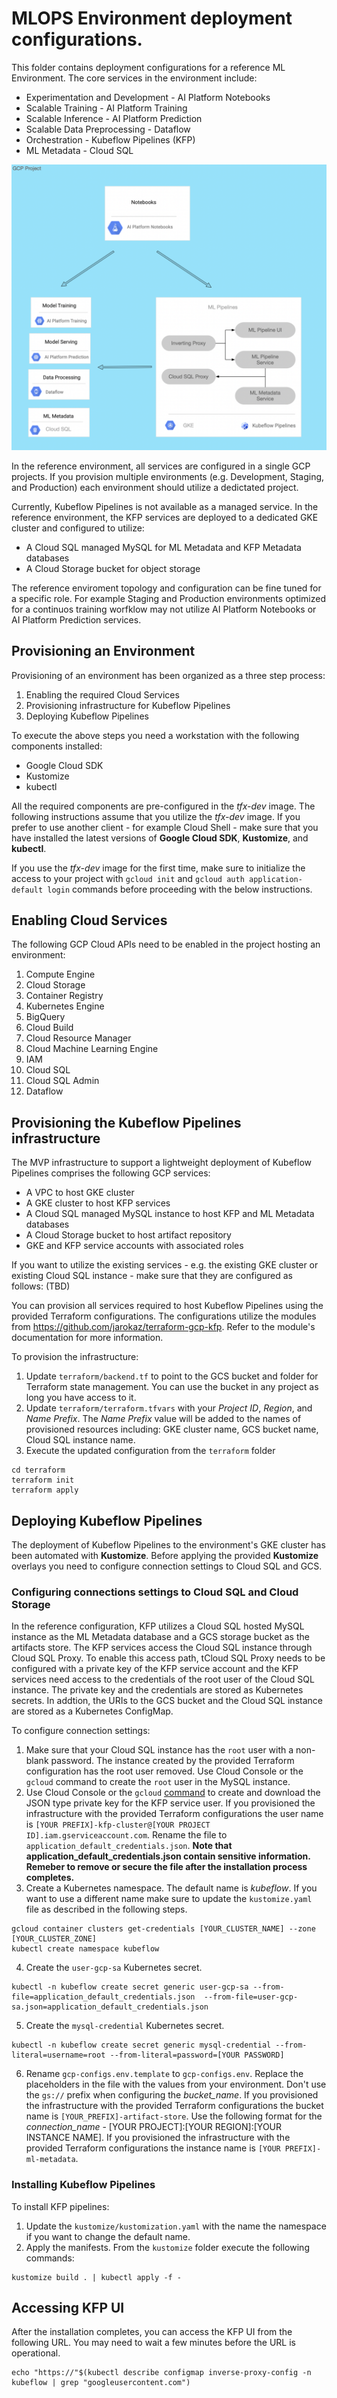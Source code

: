 # MLOPS Environment deployment configurations.

This folder contains deployment configurations for a reference ML Environment. The core services in the environment include:
- Experimentation and Development - AI Platform Notebooks
- Scalable Training - AI Platform Training
- Scalable Inference - AI Platform Prediction
- Scalable Data Preprocessing - Dataflow
- Orchestration - Kubeflow Pipelines (KFP)
- ML Metadata - Cloud SQL

![Reference topolgy](/images/environment.png)

In the reference environment, all services are configured in a single GCP projects. If you provision multiple environments (e.g. Development, Staging, and Production) each environment should utilize a dedictated project.

Currently, Kubeflow Pipelines is not available as a managed service. In the reference environment, the KFP services are deployed to a dedicated GKE cluster and configured to utilize:
- A Cloud SQL managed MySQL for ML Metadata and KFP Metadata databases
- A Cloud Storage bucket for object storage

The reference enviroment topology and configuration can be fine tuned for a specific role. For example Staging and Production environments optimized for a continuos training worfklow may not utilize AI Platform Notebooks or AI Platform Prediction services.

## Provisioning an Environment

Provisioning of an environment has been organized as a three step process:
1. Enabling the required Cloud Services
1. Provisioning infrastructure for Kubeflow Pipelines 
1. Deploying Kubeflow Pipelines 

To execute the above steps you need a workstation with the following components installed:
- Google Cloud SDK 
- Kustomize
- kubectl

All the required components are pre-configured in the *tfx-dev* image. The following instructions assume that you utilize the *tfx-dev* image. If you prefer to use another client - for example Cloud Shell - make sure that you have installed the latest versions of **Google Cloud SDK**, **Kustomize**, and **kubectl**. 

If you use the *tfx-dev* image for the first time, make sure to initialize the access to your project with `gcloud init` and `gcloud auth application-default login` commands before proceeding with the below instructions.

## Enabling Cloud Services
The following GCP Cloud APIs need to be enabled in the project hosting an environment:
1. Compute Engine
2. Cloud Storage
3. Container Registry
4. Kubernetes Engine
5. BigQuery
6. Cloud Build
7. Cloud Resource Manager
8. Cloud Machine Learning Engine
9. IAM
10. Cloud SQL
11. Cloud SQL Admin
12. Dataflow


## Provisioning the Kubeflow Pipelines infrastructure

The MVP infrastructure to support a lightweight deployment of Kubeflow Pipelines comprises the following GCP services:
- A VPC to host GKE cluster
- A GKE cluster to host KFP services
- A Cloud SQL managed MySQL instance to host KFP and ML Metadata databases
- A Cloud Storage bucket to host artifact repository
- GKE and KFP service accounts with associated roles

If you want to utilize the existing services - e.g. the existing GKE cluster or existing Cloud SQL instance - make sure that they are configured as follows:
(TBD)

You can provision all services required to host Kubeflow Pipelines using the provided Terraform configurations. The configurations utilize the modules from
https://github.com/jarokaz/terraform-gcp-kfp.
Refer to the module's documentation for more information.

To provision the infrastructure:

1. Update `terraform/backend.tf` to point to the GCS bucket and folder for Terraform state management. You can use the bucket in any project as long you have access to it.
2. Update `terraform/terraform.tfvars` with your *Project ID*, *Region*, and *Name Prefix*. The *Name Prefix* value will be added to the names of provisioned resources including: GKE cluster name, GCS bucket name, Cloud SQL instance name.
3. Execute the updated configuration from the `terraform` folder
```
cd terraform
terraform init
terraform apply
```

## Deploying Kubeflow Pipelines

The deployment of Kubeflow Pipelines to the environment's GKE cluster has been automated with **Kustomize**. 
Before applying the provided **Kustomize** overlays you need to configure connection settings to Cloud SQL and GCS. 

### Configuring connections settings to Cloud SQL and Cloud Storage

In the reference configuration, KFP utilizes a Cloud SQL hosted MySQL instance as the ML Metadata database and a GCS storage bucket as the artifacts store. The KFP services access the Cloud SQL instance through Cloud SQL Proxy. To enable this access path, tCloud SQL Proxy needs to be configured with a private key of the KFP service account and the KFP services need access to the credentials of the root user of the Cloud SQL instance. The private key and the credentials are stored as Kubernetes secrets. In addtion, the URIs to the GCS bucket and the Cloud SQL instance are stored as a Kubernetes ConfigMap.

To configure connection settings:
1. Make sure that your Cloud SQL instance has the `root` user with a non-blank password.  The instance created by the provided Terraform configuration has the root user removed. Use Cloud Console or the `gcloud` command to create the `root` user in the MySQL instance.
2. Use Cloud Console or the `gcloud` [command](https://cloud.google.com/sdk/gcloud/reference/iam/service-accounts/keys/create)  to create and download the JSON type private key for the KFP service user. If you provisioned the infrastructure with the provided Terraform configurations the user name is `[YOUR PREFIX]-kfp-cluster@[YOUR PROJECT ID].iam.gserviceaccount.com`. Rename the file to `application_default_credentials.json`. **Note that application_default_credentials.json contain sensitive information. Remeber to remove or secure the file after the installation process completes.**
3. Create a Kubernetes namespace. The default name is *kubeflow*. If you want to use a different name make sure to update the `kustomize.yaml` file as described in the following steps.
```
gcloud container clusters get-credentials [YOUR_CLUSTER_NAME] --zone [YOUR_CLUSTER_ZONE]
kubectl create namespace kubeflow
```
4. Create the `user-gcp-sa` Kubernetes secret.
```
kubectl -n kubeflow create secret generic user-gcp-sa --from-file=application_default_credentials.json  --from-file=user-gcp-sa.json=application_default_credentials.json
```
5. Create the `mysql-credential` Kubernetes secret.
```
kubectl -n kubeflow create secret generic mysql-credential --from-literal=username=root --from-literal=password=[YOUR PASSWORD]
```
6. Rename `gcp-configs.env.template` to `gcp-configs.env`. Replace the placeholders in the file with the values from your environment. Don't use the `gs://` prefix when configuring the *bucket_name*. If you provisioned the infrastructure with the provided Terraform configurations the bucket name is `[YOUR_PREFIX]-artifact-store`. Use the following format for the *connection_name* - [YOUR PROJECT]:[YOUR REGION]:[YOUR INSTANCE NAME]. If you provisioned the infrastructure with the provided Terraform configurations the instance name is `[YOUR PREFIX]-ml-metadata`.

 
### Installing Kubeflow Pipelines

To install KFP pipelines:
1. Update the `kustomize/kustomization.yaml` with the name the namespace if you want to change the default name.
1. Apply the manifests. From the `kustomize` folder execute the following commands:
```
kustomize build . | kubectl apply -f -
```

## Accessing KFP UI

After the installation completes, you can access the KFP UI from the following URL. You may need to wait a few minutes before the URL is operational.

```
echo "https://"$(kubectl describe configmap inverse-proxy-config -n kubeflow | grep "googleusercontent.com")
```
